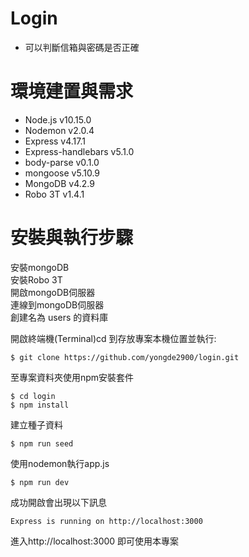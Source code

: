# Login
* 可以判斷信箱與密碼是否正確

# 環境建置與需求
* Node.js v10.15.0
* Nodemon v2.0.4
* Express v4.17.1
* Express-handlebars v5.1.0
* body-parse v0.1.0
* mongoose v5.10.9
* MongoDB v4.2.9
* Robo 3T v1.4.1
# 安裝與執行步驟

安裝mongoDB  
安裝Robo 3T  
開啟mongoDB伺服器  
連線到mongoDB伺服器  
創建名為 users 的資料庫  

開啟終端機(Terminal)cd 到存放專案本機位置並執行:  

    $ git clone https://github.com/yongde2900/login.git 
至專案資料夾使用npm安裝套件

    $ cd login
    $ npm install
建立種子資料

    $ npm run seed
使用nodemon執行app.js

    $ npm run dev
成功開啟會出現以下訊息

    Express is running on http://localhost:3000
    
進入http://localhost:3000 即可使用本專案
